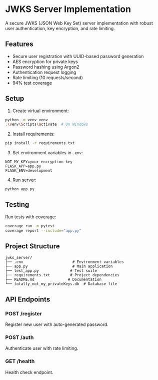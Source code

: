 # JWKS Server Implementation

A secure JWKS (JSON Web Key Set) server implementation with robust user authentication, key encryption, and rate limiting.

## Features

- Secure user registration with UUID-based password generation
- AES encryption for private keys
- Password hashing using Argon2
- Authentication request logging
- Rate limiting (10 requests/second)
- 94% test coverage

## Setup

1. Create virtual environment:
```bash
python -m venv venv
.\venv\Scripts\activate  # On Windows
```

2. Install requirements:
```bash
pip install -r requirements.txt
```

3. Set environment variables in `.env`:
```
NOT_MY_KEY=your-encryption-key
FLASK_APP=app.py
FLASK_ENV=development
```

4. Run server:
```bash
python app.py
```

## Testing

Run tests with coverage:
```bash
coverage run -m pytest
coverage report --include="app.py"
```

## Project Structure
```
jwks_server/
├── .env                      # Environment variables
├── app.py                    # Main application
├── test_app.py              # Test suite
├── requirements.txt         # Project dependencies
├── README.md               # Documentation
└── totally_not_my_privateKeys.db  # Database file
```

## API Endpoints

### POST /register
Register new user with auto-generated password.

### POST /auth
Authenticate user with rate limiting.

### GET /health
Health check endpoint.
